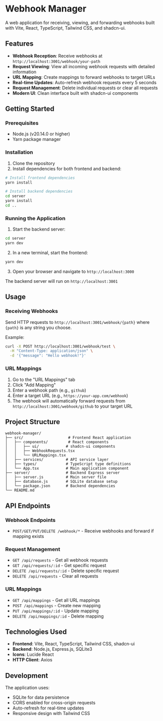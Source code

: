 # Webhook Manager

A web application for receiving, viewing, and forwarding webhooks built with Vite, React, TypeScript, Tailwind CSS, and shadcn-ui.

## Features

- **Webhook Reception**: Receive webhooks at `http://localhost:3001/webhook/your-path`
- **Request Viewing**: View all incoming webhook requests with detailed information
- **URL Mapping**: Create mappings to forward webhooks to target URLs
- **Real-time Updates**: Auto-refresh webhook requests every 5 seconds
- **Request Management**: Delete individual requests or clear all requests
- **Modern UI**: Clean interface built with shadcn-ui components

## Getting Started

### Prerequisites

- Node.js (v20.14.0 or higher)
- Yarn package manager

### Installation

1. Clone the repository
2. Install dependencies for both frontend and backend:

```bash
# Install frontend dependencies
yarn install

# Install backend dependencies
cd server
yarn install
cd ..
```

### Running the Application

1. Start the backend server:
```bash
cd server
yarn dev
```

2. In a new terminal, start the frontend:
```bash
yarn dev
```

3. Open your browser and navigate to `http://localhost:3000`

The backend server will run on `http://localhost:3001`

## Usage

### Receiving Webhooks

Send HTTP requests to `http://localhost:3001/webhook/{path}` where `{path}` is any string you choose.

Example:
```bash
curl -X POST http://localhost:3001/webhook/test \
  -H "Content-Type: application/json" \
  -d '{"message": "Hello webhook!"}'
```

### URL Mappings

1. Go to the "URL Mappings" tab
2. Click "Add Mapping"
3. Enter a webhook path (e.g., `github`)
4. Enter a target URL (e.g., `https://your-app.com/webhook`)
5. The webhook will automatically forward requests from `http://localhost:3001/webhook/github` to your target URL

## Project Structure

```
webhook-manager/
├── src/                    # Frontend React application
│   ├── components/         # React components
│   │   ├── ui/            # shadcn-ui components
│   │   ├── WebhookRequests.tsx
│   │   └── URLMappings.tsx
│   ├── services/          # API service layer
│   ├── types/             # TypeScript type definitions
│   └── App.tsx            # Main application component
├── server/                # Backend Express server
│   ├── server.js          # Main server file
│   ├── database.js        # SQLite database setup
│   └── package.json       # Backend dependencies
└── README.md
```

## API Endpoints

### Webhook Endpoints
- `POST/GET/PUT/DELETE /webhook/*` - Receive webhooks and forward if mapping exists

### Request Management
- `GET /api/requests` - Get all webhook requests
- `GET /api/requests/:id` - Get specific request
- `DELETE /api/requests/:id` - Delete specific request
- `DELETE /api/requests` - Clear all requests

### URL Mappings
- `GET /api/mappings` - Get all URL mappings
- `POST /api/mappings` - Create new mapping
- `PUT /api/mappings/:id` - Update mapping
- `DELETE /api/mappings/:id` - Delete mapping

## Technologies Used

- **Frontend**: Vite, React, TypeScript, Tailwind CSS, shadcn-ui
- **Backend**: Node.js, Express.js, SQLite3
- **Icons**: Lucide React
- **HTTP Client**: Axios

## Development

The application uses:
- SQLite for data persistence
- CORS enabled for cross-origin requests
- Auto-refresh for real-time updates
- Responsive design with Tailwind CSS
